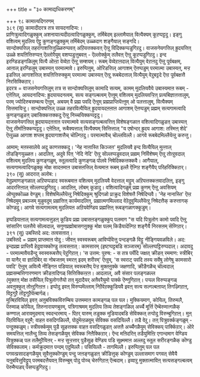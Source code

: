 +++
title = "३० कामाद्यधिकरणम्"

+++
९८ कामात्यदिगरणम्   
३८९ (सू) कामादीदरत्र तत्र सायदनादिप्य:।  
प्राणित्रुत्वादिगळुक्कुम् अशनायात्यदीदत्वादिगळुक्कुम्, तर्मिबेदम् इल्लामैयाल् वित्यैक्यम् कूऱप्पट्टदु। इङ्गु वशित्वम् मुदलिय ऎट्टु कुणङ्गळुक्कुम् तर्मिबेदम् उळ्ळदाग शङ्गैयाल् सङ्गदि।  
सान्दोक्यत्तिल् तहरागाशत्तिऩुळ्ळिरुप्पवऩ् अऱियत्तक्कवऩ् ऎऩ्ऱु विदिक्कप्पडुगिऱदु। वाजसनेयगत्तिल् ह्रुदयत्तिऩ् उळ्ळे शयऩित्तिरुप्पऩ् ऎल्लोरैयुम् वशप्पडुत्तुबवऩ् - ऎल्लोर्क्कुम् तलैवऩ् ऎऩ्ऱु कूऱप्पडुगिऱदु। इन्द इरण्डिडङ्गळिलुम् वित्यै ऒऩ्ऱा वॆव्वेऱा ऎऩ्ऱु सम्शयम्। रूबम् वॆव्वेऱाऩदाल् वित्यैयुम् वेऱाऩदु ऎऩ्ऱु पूर्वबक्षम्, आऩाल् इरण्डिलुम् उबास्यऩ् परमात्मावे। इरुप्पिऩुम्, ओरिडत्तिल् आगाशम् ऎऩप्पडुम् परमात्मा उबास्यऩ्, मऱ्ऱ इडत्तिल् आगाशत्तिल् शयऩित्तिरुक्कुम् परमात्मा उबास्यऩ् ऎऩ्ऱु रूबबेदत्ताल् वित्यैयुम् वेऱुबट्टदे ऎऩ्ऱ पूर्वबक्षत्तै निरसिक्किऱार्।  
इदरत्र = वाजसनेयगत्तिलुम् तत्र स सान्दोक्यत्तिलुम् कामादि सत्यम्, कामम् मुदलियवैये उबास्यमाऩ रूबम् - एऩॆऩिल्, आयदनादिप्य: ह्रुदयायदनत्वम्, सत्य सङ्गल्बत्वम् ऎऩ्ऩुम् वशित्वम् मुदलियवऱ्ऱिऩ् प्रत्यबिज्ञाऩत्तालुम्, परम् ज्योदिरुबसम्बत्य ऎऩ्ऱुम्, अबयम् वै प्रह्म पवदि ऎऩ्ऱुम् प्रह्मप्राप्तियॆऩ्ऩुम् ओ पलत्तालुम्, वित्यैक्यम् सित्तमायिऱ्ऱु। सान्दोक्यत्तिल् उळ्ळ तहरवित्यैयिल् ह्रुदयायदऩऩाऩ आगाशम् ऎऩप्पडुम् प्रह्मम् सत्यगामत्वादि कुणङ्गळुडऩ् उबासिक्कत्तक्कदु ऎऩ्ऱु निच्चयिक्कप्पट्टदु।  
वाजसनेयगत्तिल् ह्रुदयायदऩऩाऩ परमात्मावे सत्यसङ्गल्बत्वत्तिऩ् विशेषङ्गळाऩ वशित्वादिगळुडऩ् उबास्यऩ् ऎऩ्ऱु तीर्माऩिक्कप्पट्टदु। एऩॆऩिल्, रूबैक्यत्ताल् वित्यैक्यम् सित्तित्ताल् "य एषोन्दर् ह्रुदय आगाश: तस्मिऩ् शेदे' ऎऩ्ऱुळ्ळ आगाश शप्तम् ह्रुदयागाशत्तैच् चॊल्गिऱदु। परमात्मावैच् चॊल्लविल्लै। आगवे रूबबेदमिल्लैयॆऩ्ऱु करुत्तु।

आमाम्; मऩस्सालेये अदु काणत्तक्कदु। 'नेह नाऩास्ति किञ्जऩ' मुदलियवै इन्द वित्यैयिल् मुऩ्ऩाल् तॊडङ्गियुळ्ळऩ। आदलिऩ्, अदुवे पिऩ् 'नेदि नेदि' ऎऩ्ऱु सॊल्लप्पडुवदाल् प्रह्मम् निर्विशेषम् ऎऩ्ऱु तोऩ्ऱुवदाल् वशित्वम् मुदलिय कुणङ्गळुम्, स्तूलत्वादि कुणङ्गळ् पोलवे निषेदिक्कत्तक्कवै। आगैयाल्, सत्यगामत्वादिगळुक्कु मोक्ष सादऩमाऩ उबासऩत्तिल् वेत्यमाऩ रूबम् इल्लै ऎऩ्गिऱ शङ्गैयैप् परिहरिक्किऱार्।  
३९० (सू) आदरात् अलोब:।  
वेऱुप्रमाणङ्गळाल् अऱियप्पडाद स्वरूबमाऩ वशित्वम् मुदलियवै वेदत्ताल् मट्टुम् अऱियत्तक्कऩवादलिऩ्, इङ्गु आदरत्तिऩाल् सॊल्लप्पडुगिऱदु। आदलिऩ्, लोबम् कूडादु। वशित्वादिगळुम् प्रह्म कुणम् ऎऩ्ऱु अवसियम् ऒप्पुक्कॊळ्ळ वेण्डुम्। विशेषमिल्लैयॆऩ्ऱु निषेदिक्कुम् श्रुदिगळो प्राक्रुद विशेषत्तै निषेदिप्पवै। 'नेह नानास्ति' ऎऩ्ऱ निषेदमुम् प्रबञ्जम् मुऴुवदुम् प्रह्मत्तिऩ् कार्यमादलिऩ्, प्रह्मात्मगमिल्लाद वेऱॆदुवुमिल्लैयॆऩ्ऱु निषेदत्तैक् करुत्तागक् कॊण्डदु। आगवे सत्यगामत्वम् मुदलियऩ अऱियवेण्डिय प्रह्मत्तिऩ् रूबङ्गळागक्कूडुम्।

इप्पडियाऩाल् सत्यगामत्वत्तुडऩ् कूडिय प्रह्म उबासऩङ्गळुक्कुप् पलमाग "स यदि पित्रुलोग कामो पवदि ऎऩ्ऱु सांसारिग पलत्तैये सॊल्वदाल्, सगुणप्रह्मोबासगऩुक्कु मोक्ष पलम् किडैयादॆऩ्गिऱ शङ्गैयै निरसऩम् सॆय्गिऱार्।  
३९१ (सू) उबस्तिदे अद: तत्वसऩात्।   
उबस्तिदे = प्रह्मम् प्राप्तमाऩ पोदु : जीवऩ् स्वस्वरूबम् आविर्प्पवित्तु पन्दङ्गळै विट्टु नीङ्गियवळविले। अद: इन्दप्रह्म प्राप्तियै हेदुवाय्क्कॊण्डु तत्वसऩात् : कामसारम् (इष्टप्पट्टबडि सञ्जारम्) सॊल्लप्पट्टिरुप्पदाल्। अदावदु - परमात्मावैयडैन्दु स्वस्वरूबत्तैप् पॆऱुगिऱाऩ्। 'स उत्तम: पुरुष: - स तत्र पर्येदि जक्षत् क्रीडऩ् रममाण: स्त्रीबिर् वा यानैर् वा ज्ञादिबिर् वा नोबजऩम् स्मरऩ् इदम् शरीरम्' ऎऩ्ऱुम्, 'स स्वराट् पवदि तस्य सर्वेषु लोगेषु कामसारो पवदि' ऎऩ्ऱुम् अवित्यै नीङ्गिऩ पडियाल् स्वरूबत्तैप् पॆऱ्ऱ मुक्तऩुक्के जक्षणादि, क्रीडैगळैच् चॊल्वदाल् प्रह्मसम्बत्तिगारणमाग क्रीडऩादिगळ् सित्तिक्किऩ्ऱऩ। आदलाल्, अवै संसार पलङ्गळल्ल  
(मुक्तऩ् मोक्ष तसैयिल् पित्रुलोगत्तैयो तऩ् मूदादैयर् अऩैवरैयुमो पार्क्क ऎण्णुगिऱाऩ्। पऱ्पल विरुप्पङ्गळ् अवऩुक्कुत् तोऩ्ऱुगिऩ्ऱऩ। इप्पोदु इवऩ् विरुप्पमॆल्लाम् निऱैवेऱक्कूडियवै इवऩ् सत्य सल्गल्बऩाय्त् तिगऴ्गिऱाऩ्, विट्टगुऱै तॊट्टगुऱैयॆऩ्बार्गळ्।  
मुऩ्बिऱवियिल् इवऩ् अऩुबविक्कविरुम्बिय उत्तममाऩ कामङ्गळ् पल पल। मुक्कियमाग, कोयिल्, तिरुमलै, पॆरुमाळ् कोयिल्, तिरुनारायणबुरम्, पत्रिगाश्रमम् मुदलिय तिव्य तेशङ्गळिल् अर्च्चै मूर्त्ति ऎम्बॆरुमाऩ्गळैक् कण्णाल् आरावमुदमाय् स्वदन्दरमाय् - पिऱर् यारुम् तडुक्क मुडियादबडि सेविक्कत् तऱ्पोदु विरुम्बुगिऱाऩ्। मुऩ् पिऱवियिल् वऱुमै; वाहऩ वसदिगळिल्लै, पोदुमॆऩ्ऱळवुम् सेविक्क वसदियिल्लै। तडै वेऱु। तऩ् पित्रुवर्क्कङ्गळुम् - पन्दुक्कळुम्। स्त्रीवर्क्कमुम् पुडै सूऴत्तक्क वाहऩ वसदिगळुडऩ् अत्तऩै अर्च्चैगळैयुम् सेविक्कप् पार्क्किऱार्। ऒरे समयत्तिल् नालैन्दु तिव्य तेसङ्गळैयुम् सेविक्क निऩैक्किऱार्। ऎन्द मऩिदरिऩ् तडैयुमिऩ्ऱि एगान्दमाग वेण्डिय पित्रुक्कळ् पल तलैमुऱैयिऩर् - मऱ्ऱ सुऱ्ऱत्तार् पुडैसूऴ वेण्डिय पडि सूक्ष्ममाऩ अल्लदु स्तूल सरीरङ्गळैक् कॊण्डु सेविक्कलाम्। कर्मक्रुदमाऩ पन्दम् एदुमिल्लै। पसियिल्लै - तागमिल्लै। इरुप्पिऩुम् पल पल पगवत्प्रसादङ्गळैयुम् सुवैत्तुक्कॊण्डुम् पन्दु जऩङ्गळुडऩ् क्रीडित्तुक् कॊण्डुम् उल्लासमाग पगवत् सेवैयै यऩुबवित्तुविट्टुप् परमबदत्तैयवऩ् विरुम्बुम् पोदु पोय्च् चेरुगिऱाऩ् ऎऩ्बदाम्। इव्वाऱु मुक्तात्माविऩ् सत्यसङ्गल्बत्वम् पॆरुमैप्पडप् पेसप्पडुगिऱदु।

